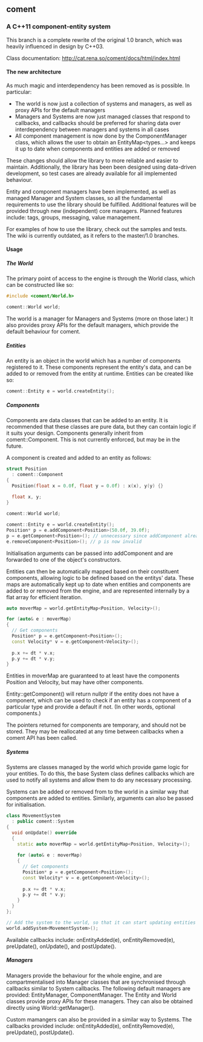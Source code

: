 <h2>coment</h2>
<h3>A C++11 component-entity system</h3>

This branch is a complete rewrite of the original 1.0 branch, which was heavily influenced in design by C++03.

Class documentation: http://cat.rena.so/coment/docs/html/index.html

<h4>The new architecture</h4>

As much magic and interdependency has been removed as is possible. In particular:

- The world is now just a collection of systems and managers, as well as proxy APIs for the default managers
- Managers and Systems are now just managed classes that respond to callbacks, and callbacks should be preferred for sharing data over interdependency between managers and systems in all cases
- All component management is now done by the ComponentManager class, which allows the user to obtain an EntityMap<types...> and keeps it up to date when components and entities are added or removed

These changes should allow the library to more reliable and easier to maintain. Additionally, the library has been been designed using data-driven development, so test cases are already available for all implemented behaviour.

Entity and component managers have been implemented, as well as managed Manager and System classes, so all the fundamental requirements to use the library should be fulfilled. Additional features will be provided through new (independent) core managers. Planned features include: tags, groups, messaging, value management.

For examples of how to use the library, check out the samples and tests. The wiki is currently outdated, as it refers to the master/1.0 branches.

<h4>Usage</h4>

<h5>The World</h5>

The primary point of access to the engine is through the World class, which can be constructed like so:

```C++
#include <coment/World.h>

coment::World world;
```

The world is a manager for Managers and Systems (more on those later.) It also provides proxy APIs for the default managers, which provide the default behaviour for coment.

<h5>Entities</h5>

An entity is an object in the world which has a number of components registered to it. These components represent the entity's data, and can be added to or removed from the entity at runtime. Entities can be created like so:

```C++
coment::Entity e = world.createEntity();
```

<h5>Components</h5>

Components are data classes that can be added to an entity. It is recommended that these classes are pure data, but they can contain logic if it suits your design. Components generally inherit from coment::Component. This is not currently enforced, but may be in the future.

A component is created and added to an entity as follows:

```C++
struct Position
  : coment::Component
{
  Position(float x = 0.0f, float y = 0.0f) : x(x), y(y) {}
  
  float x, y;
}

coment::World world;

coment::Entity e = world.createEntity();
Position* p = e.addComponent<Position>(50.0f, 39.0f);
p = e.getComponent<Position>(); // unnecessary since addComponent already returns a pointer
e.removeComponent<Position>(); // p is now invalid
```

Initialisation arguments can be passed into addComponent and are forwarded to one of the object's constructors.

Entities can then be automatically mapped based on their constituent components, allowing logic to be defined based on the entitys' data. These maps are automatically kept up to date when entities and components are added to or removed from the engine, and are represented internally by a flat array for efficient iteration.

```C++
auto moverMap = world.getEntityMap<Position, Velocity>();

for (auto& e : moverMap)
{
  // Get components
  Position* p = e.getComponent<Position>();
  const Velocity* v = e.getComponent<Velocity>();
  
  p.x += dt * v.x;
  p.y += dt * v.y;
}
```

Entities in moverMap are guaranteed to at least have the components Position and Velocity, but may have other components.

Entity::getComponent() will return nullptr if the entity does not have a component, which can be used to check if an entity has a component of a particular type and provide a default if not. (In other words, optional components.)

The pointers returned for components are temporary, and should not be stored. They may be reallocated at any time between callbacks when a coment API has been called.

<h5>Systems</h5>

Systems are classes managed by the world which provide game logic for your entities. To do this, the base System class defines callbacks which are used to notify all systems and allow them to do any necessary processing.

Systems can be added or removed from to the world in a similar way that components are added to entities. Similarly, arguments can also be passed for initialisation.

```C++
class MovementSystem
  : public coment::System
{
  void onUpdate() override
  {
    static auto moverMap = world.getEntityMap<Position, Velocity>();
    
    for (auto& e : moverMap)
    {
      // Get components
      Position* p = e.getComponent<Position>();
      const Velocity* v = e.getComponent<Velocity>();
      
      p.x += dt * v.x;
      p.y += dt * v.y;
    }
  }
};

// Add the system to the world, so that it can start updating entities
world.addSystem<MovementSystem>();
```

Available callbacks include: onEntityAdded(e), onEntityRemoved(e), preUpdate(), onUpdate(), and postUpdate().

<h5>Managers</h5>

Managers provide the behaviour for the whole engine, and are compartmentalised into Manager classes that are synchronised through callbacks similar to System callbacks. The following default managers are provided: EntityManager, ComponentManager. The Entity and World classes provide proxy APIs for these managers. They can also be obtained directly using World::getManager<T>().

Custom mamangers can also be provided in a similar way to Systems. The callbacks provided include: onEntityAdded(e), onEntityRemoved(e), preUpdate(), postUpdate().
